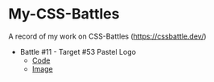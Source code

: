 # My-CSS-Battles
A record of my work on CSS-Battles (https://cssbattle.dev/)

- Battle #11 - Target #53 Pastel Logo
  - [Code](./src/target53.html)
  - [Image](./img/target53Result.JPG)
